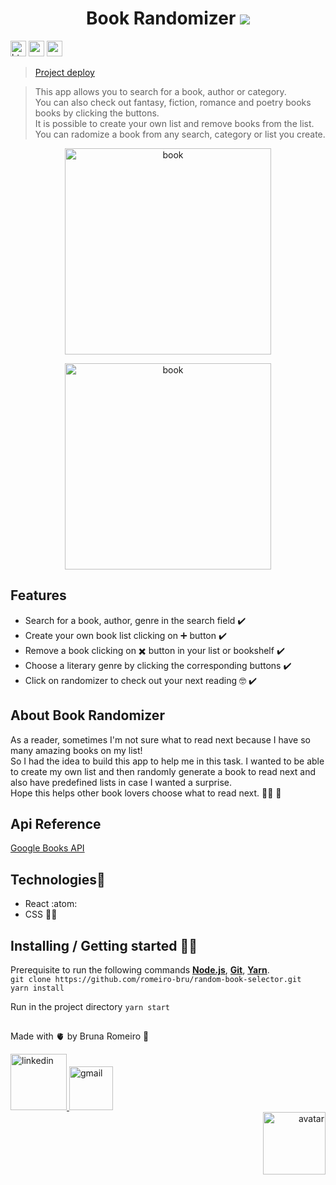 <h1 align="center">
  Book Randomizer
 <img src="https://camo.githubusercontent.com/b4193c7a86998147f7f72871a479c8df3b661f2cba75582351b22774a7c22f0b/68747470733a2f2f696d672e736869656c64732e696f2f62616467652f6e65746c6966792d737563636573732d627269676874677265656e2e737667" />
</h1>
<p>
  <img  src="https://img.shields.io/badge/HTML5-E34F26?style=for-the-badge&logo=html5&logoColor=white"  height="25" alt="html" />
  <img  src="https://img.shields.io/badge/CSS3-1572B6?style=for-the-badge&logo=css3&logoColor=white"  height="25" alt="css" />
  <img  src="https://img.shields.io/badge/React-20232A?style=for-the-badge&logo=react&logoColor=61DAFB"  height="25" alt="react" />
</p>

> [Project deploy](https://vigorous-kowalevski-85a564.netlify.app/) 

> This app allows you to search for a book, author or category.
> <br>
> You can also check out fantasy, fiction, romance and poetry books books by clicking the buttons.
> <br>
> It is possible to create your own list and remove books from the list.
> <br>
> You can radomize a book from any search, category or list you create.

<p  align="center">
  <img  src="https://user-images.githubusercontent.com/56081906/146607763-ee504927-105c-47dc-b6a3-46aabe801d95.gif"  height="330" alt="book">
</p>
<p  align="center">
  <img  src="https://user-images.githubusercontent.com/56081906/147000264-8951e11c-ba1f-453c-ae63-aa427922e747.gif"  height="330" alt="book">
</p>

## Features

* Search for a book, author, genre  in the search field ✔️
* Create your own book list clicking on ➕ button ✔️
* Remove a book clicking on ✖️ button in your list or bookshelf ✔️
* Choose a literary genre by clicking the corresponding buttons ✔️
* Click on randomizer to check out your next reading 🤓 ✔️  

## About Book Randomizer
As a reader, sometimes I'm not sure what to read next because I have so many amazing books on my list!
<br>
So I had the idea to build this app to help me in this task. I wanted to be able to create my own list and then randomly generate
a book to read next and also have predefined lists in case I wanted a surprise.
<br>
Hope this helps other book lovers choose what to read next. 🧚‍♀️ 🥰
 
## Api Reference
[Google Books API](https://developers.google.com/books/docs/overview)

## Technologies:mag_right:
* React :atom:
* CSS :nail_care::sparkles:

## Installing / Getting started 👨‍🏭

Prerequisite to run the following commands <strong>[Node.js](https://nodejs.org/en/download/)</strong>, 
                           <strong>[Git](https://git-scm.com/downloads)</strong>, 
                           <strong>[Yarn](https://yarnpkg.com/)</strong>.
<br>
```git clone https://github.com/romeiro-bru/random-book-selector.git```
<br>
```yarn install```

Run in the project directory ```yarn start```

## 

Made with 🫀 by Bruna Romeiro 🥰

<div align="left">
   <a href="https://www.linkedin.com/in/romeiro-bruna" target="_blank" >
    <img width="90rem" src="https://img.shields.io/badge/LinkedIn-0077B5?style=for-the-badge&logo=linkedin&logoColor=white" alt="linkedin" />
  </a>
   <a href="mailto:bruna.s.romeiro@gmail.com" target="_blank" >
    <img width="70rem" src="https://img.shields.io/badge/Gmail-D14836?style=for-the-badge&logo=gmail&logoColor=white" alt="gmail" />
  </a> 
</div>
<div align="right">
 <img  src="https://user-images.githubusercontent.com/56081906/147680402-8434cd2f-6781-4fbe-9edc-8a2be5fb2b64.png"  height="100" alt="avatar">
</div>

